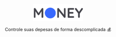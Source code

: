 <p align="center">
<img src="https://github.com/phanetcrz/money-web/blob/master/src/assets/logo.png" width="160">   
</p>

<p align="center">
  Controle suas depesas de forma descomplicada 💰    
</p>
